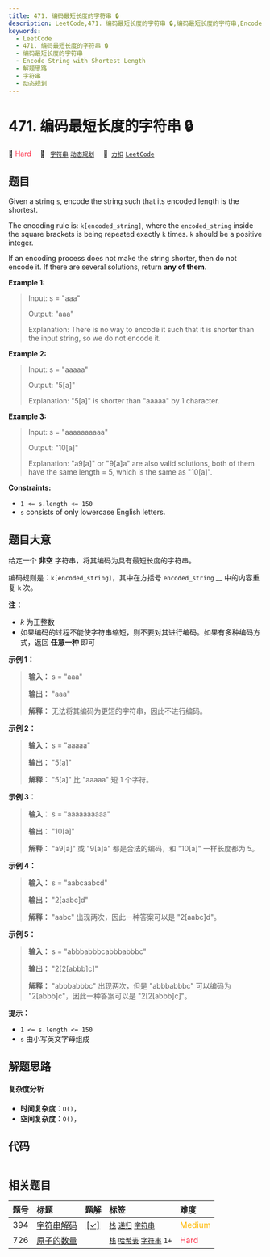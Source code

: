 ```yaml
---
title: 471. 编码最短长度的字符串 🔒
description: LeetCode,471. 编码最短长度的字符串 🔒,编码最短长度的字符串,Encode String with Shortest Length,解题思路,字符串,动态规划
keywords:
  - LeetCode
  - 471. 编码最短长度的字符串 🔒
  - 编码最短长度的字符串
  - Encode String with Shortest Length
  - 解题思路
  - 字符串
  - 动态规划
---
```


# 471. 编码最短长度的字符串 🔒

🔴 <font color=#ff334b>Hard</font>&emsp; 🔖&ensp; [`字符串`](/tag/string.md) [`动态规划`](/tag/dynamic-programming.md)&emsp; 🔗&ensp;[`力扣`](https://leetcode.cn/problems/encode-string-with-shortest-length) [`LeetCode`](https://leetcode.com/problems/encode-string-with-shortest-length)

## 题目

Given a string `s`, encode the string such that its encoded length is the
shortest.

The encoding rule is: `k[encoded_string]`, where the `encoded_string` inside
the square brackets is being repeated exactly `k` times. `k` should be a
positive integer.

If an encoding process does not make the string shorter, then do not encode
it. If there are several solutions, return **any of them**.



**Example 1:**

> Input: s = "aaa"
> 
> Output: "aaa"
> 
> Explanation: There is no way to encode it such that it is shorter than the input string, so we do not encode it.

**Example 2:**

> Input: s = "aaaaa"
> 
> Output: "5[a]"
> 
> Explanation: "5[a]" is shorter than "aaaaa" by 1 character.

**Example 3:**

> Input: s = "aaaaaaaaaa"
> 
> Output: "10[a]"
> 
> Explanation: "a9[a]" or "9[a]a" are also valid solutions, both of them have the same length = 5, which is the same as "10[a]".

**Constraints:**

  * `1 <= s.length <= 150`
  * `s` consists of only lowercase English letters.


## 题目大意

给定一个 **非空** 字符串，将其编码为具有最短长度的字符串。

编码规则是：`k[encoded_string]`，其中在方括号 `encoded_string` __ 中的内容重复 `k` 次。

**注：**

  * _k_ 为正整数
  * 如果编码的过程不能使字符串缩短，则不要对其进行编码。如果有多种编码方式，返回 **任意一种** 即可

**示例 1：**

> 
> 
> 
> 
> 
> **输入：** s = "aaa"
> 
> **输出：** "aaa"
> 
> **解释：** 无法将其编码为更短的字符串，因此不进行编码。
> 
> 

**示例 2：**

> 
> 
> 
> 
> 
> **输入：** s = "aaaaa"
> 
> **输出：** "5[a]"
> 
> **解释：** "5[a]" 比 "aaaaa" 短 1 个字符。
> 
> 

**示例 3：**

> 
> 
> 
> 
> 
> **输入：** s = "aaaaaaaaaa"
> 
> **输出：** "10[a]"
> 
> **解释：** "a9[a]" 或 "9[a]a" 都是合法的编码，和 "10[a]" 一样长度都为 5。
> 
> 

**示例 4：**

> 
> 
> 
> 
> 
> **输入：** s = "aabcaabcd"
> 
> **输出：** "2[aabc]d"
> 
> **解释：** "aabc" 出现两次，因此一种答案可以是 "2[aabc]d"。
> 
> 

**示例 5：**

> 
> 
> 
> 
> 
> **输入：** s = "abbbabbbcabbbabbbc"
> 
> **输出：** "2[2[abbb]c]"
> 
> **解释：** "abbbabbbc" 出现两次，但是 "abbbabbbc" 可以编码为 "2[abbb]c"，因此一种答案可以是 "2[2[abbb]c]"。
> 
> 

**提示：**

  * `1 <= s.length <= 150`
  * `s` 由小写英文字母组成


## 解题思路

#### 复杂度分析

- **时间复杂度**：`O()`，
- **空间复杂度**：`O()`，

## 代码

```javascript

```

## 相关题目

<!-- prettier-ignore -->
| 题号 | 标题 | 题解 | 标签 | 难度 |
| :------: | :------ | :------: | :------ | :------ |
| 394 | [字符串解码](https://leetcode.com/problems/decode-string) | [[✓]](/problem/0394.md) |  [`栈`](/tag/stack.md) [`递归`](/tag/recursion.md) [`字符串`](/tag/string.md) | <font color=#ffb800>Medium</font> |
| 726 | [原子的数量](https://leetcode.com/problems/number-of-atoms) |  |  [`栈`](/tag/stack.md) [`哈希表`](/tag/hash-table.md) [`字符串`](/tag/string.md) `1+` | <font color=#ff334b>Hard</font> |